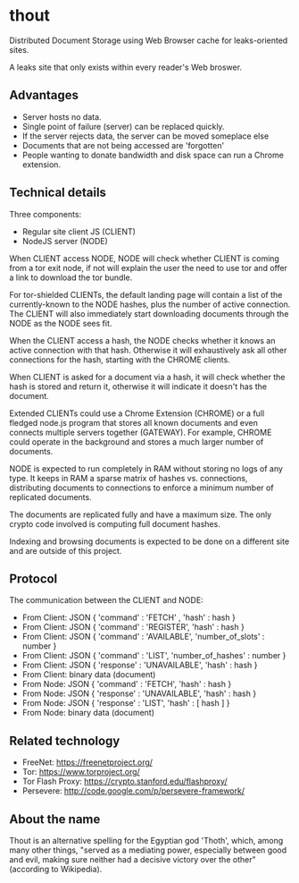 thout
=====

Distributed Document Storage using Web Browser cache for
leaks-oriented sites.

A leaks site that only exists within every reader's Web broswer.


Advantages
----------

* Server hosts no data.
* Single point of failure (server) can be replaced quickly.
* If the server rejects data, the server can be moved someplace else
* Documents that are not being accessed are 'forgotten'
* People wanting to donate bandwidth and disk space can run a Chrome
  extension.


Technical details
-----------------

Three components:

* Regular site client JS (CLIENT)
* NodeJS server (NODE)

When CLIENT access NODE, NODE will check whether CLIENT is coming from
a tor exit node, if not will explain the user the need to use tor and
offer a link to download the tor bundle.

For tor-shielded CLIENTs, the default landing page will contain a list
of the currently-known to the NODE hashes, plus the number of active
connection. The CLIENT will also immediately start downloading
documents through the NODE as the NODE sees fit.

When the CLIENT access a hash, the NODE checks whether it knows an
active connection with that hash. Otherwise it will exhaustively ask
all other connections for the hash, starting with the CHROME clients.

When CLIENT is asked for a document via a hash, it will check whether
the hash is stored and return it, otherwise it will indicate it
doesn't has the document.

Extended CLIENTs could use a Chrome Extension (CHROME) or a full
fledged node.js program that stores all known documents and even
connects multiple servers together (GATEWAY). For example, CHROME
could operate in the background and stores a much larger number of
documents.

NODE is expected to run completely in RAM without storing no logs of
any type. It keeps in RAM a sparse matrix of hashes vs. connections,
distributing documents to connections to enforce a minimum number of
replicated documents.

The documents are replicated fully and have a maximum size. The only
crypto code involved is computing full document hashes.

Indexing and browsing documents is expected to be done on a different
site and are outside of this project.

Protocol
--------

The communication between the CLIENT and NODE:

* From Client: JSON { 'command' : 'FETCH' , 'hash' : hash }
* From Client: JSON { 'command' : 'REGISTER', 'hash' : hash }
* From Client: JSON { 'command' : 'AVAILABLE', 'number_of_slots' : number }
* From Client: JSON { 'command' : 'LIST', 'number_of_hashes' : number }
* From Client: JSON { 'response' : 'UNAVAILABLE', 'hash' : hash }
* From Client: binary data (document)
* From Node: JSON { 'command' : 'FETCH', 'hash' : hash }
* From Node: JSON { 'response' : 'UNAVAILABLE', 'hash' : hash }
* From Node: JSON { 'response' : 'LIST', 'hash' : [ hash ] } 
* From Node: binary data (document)


Related technology
------------------

* FreeNet: https://freenetproject.org/ 
* Tor: https://www.torproject.org/ 
* Tor Flash Proxy: https://crypto.stanford.edu/flashproxy/ 
* Persevere: http://code.google.com/p/persevere-framework/

About the name
--------------

Thout is an alternative spelling for the Egyptian god 'Thoth', which,
among many other things, "served as a mediating power, especially
between good and evil, making sure neither had a decisive victory over
the other" (according to Wikipedia).